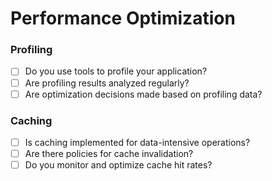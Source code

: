 # Performance Optimization

### Profiling

- [ ]  Do you use tools to profile your application?
- [ ]  Are profiling results analyzed regularly?
- [ ]  Are optimization decisions made based on profiling data?

### Caching

- [ ]  Is caching implemented for data-intensive operations?
- [ ]  Are there policies for cache invalidation?
- [ ]  Do you monitor and optimize cache hit rates?